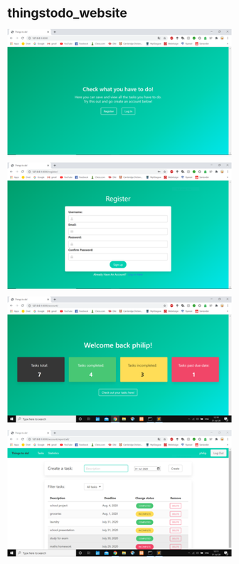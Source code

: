 # thingstodo_website <br>

![Screenshot](pics_of_the_project/home.PNG)

![Screenshot](pics_of_the_project/register.PNG)

![Screenshot](pics_of_the_project/welcome.PNG)

![Screenshot](pics_of_the_project/tasks.PNG)
